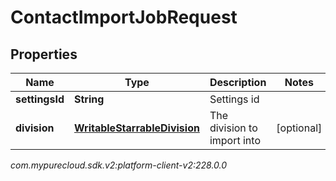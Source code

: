 # ContactImportJobRequest


## Properties

| Name | Type | Description | Notes |
| ------------ | ------------- | ------------- | ------------- |
| **settingsId** | **String** | Settings id |  |
| **division** | [**WritableStarrableDivision**](WritableStarrableDivision) | The division to import into |  [optional] |




_com.mypurecloud.sdk.v2:platform-client-v2:228.0.0_
